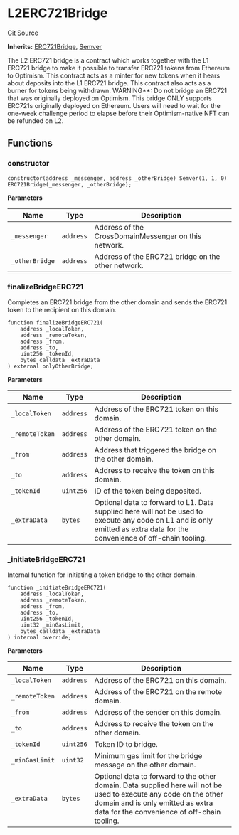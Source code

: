 # L2ERC721Bridge
[Git Source](https://github.com/ethereum-optimism/optimism/blob/f7b73857601914eeea6fc4c1ba46ae99ca744d97/contracts/L2/L2ERC721Bridge.sol)

**Inherits:**
[ERC721Bridge](/contracts/universal/ERC721Bridge.sol/abstract.ERC721Bridge.md), [Semver](/contracts/universal/Semver.sol/contract.Semver.md)

The L2 ERC721 bridge is a contract which works together with the L1 ERC721 bridge to
make it possible to transfer ERC721 tokens from Ethereum to Optimism. This contract
acts as a minter for new tokens when it hears about deposits into the L1 ERC721 bridge.
This contract also acts as a burner for tokens being withdrawn.
WARNING**: Do not bridge an ERC721 that was originally deployed on Optimism. This
bridge ONLY supports ERC721s originally deployed on Ethereum. Users will need to
wait for the one-week challenge period to elapse before their Optimism-native NFT
can be refunded on L2.


## Functions
### constructor


```solidity
constructor(address _messenger, address _otherBridge) Semver(1, 1, 0) ERC721Bridge(_messenger, _otherBridge);
```
**Parameters**

|Name|Type|Description|
|----|----|-----------|
|`_messenger`|`address`|  Address of the CrossDomainMessenger on this network.|
|`_otherBridge`|`address`|Address of the ERC721 bridge on the other network.|


### finalizeBridgeERC721

Completes an ERC721 bridge from the other domain and sends the ERC721 token to the
recipient on this domain.


```solidity
function finalizeBridgeERC721(
    address _localToken,
    address _remoteToken,
    address _from,
    address _to,
    uint256 _tokenId,
    bytes calldata _extraData
) external onlyOtherBridge;
```
**Parameters**

|Name|Type|Description|
|----|----|-----------|
|`_localToken`|`address`| Address of the ERC721 token on this domain.|
|`_remoteToken`|`address`|Address of the ERC721 token on the other domain.|
|`_from`|`address`|       Address that triggered the bridge on the other domain.|
|`_to`|`address`|         Address to receive the token on this domain.|
|`_tokenId`|`uint256`|    ID of the token being deposited.|
|`_extraData`|`bytes`|  Optional data to forward to L1. Data supplied here will not be used to execute any code on L1 and is only emitted as extra data for the convenience of off-chain tooling.|


### _initiateBridgeERC721

Internal function for initiating a token bridge to the other domain.


```solidity
function _initiateBridgeERC721(
    address _localToken,
    address _remoteToken,
    address _from,
    address _to,
    uint256 _tokenId,
    uint32 _minGasLimit,
    bytes calldata _extraData
) internal override;
```
**Parameters**

|Name|Type|Description|
|----|----|-----------|
|`_localToken`|`address`| Address of the ERC721 on this domain.|
|`_remoteToken`|`address`|Address of the ERC721 on the remote domain.|
|`_from`|`address`|       Address of the sender on this domain.|
|`_to`|`address`|         Address to receive the token on the other domain.|
|`_tokenId`|`uint256`|    Token ID to bridge.|
|`_minGasLimit`|`uint32`|Minimum gas limit for the bridge message on the other domain.|
|`_extraData`|`bytes`|  Optional data to forward to the other domain. Data supplied here will not be used to execute any code on the other domain and is only emitted as extra data for the convenience of off-chain tooling.|


